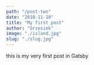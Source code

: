 ```yaml
---
path: "/post-two"
date: "2018-11-18"
title: "My first post"
author: "Grzesiek"
image: "./island.jpg"
slug: "./slug.jpg"
---
```


this is my very first post in Gatsby
